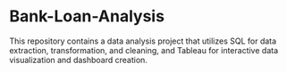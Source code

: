 # Bank-Loan-Analysis
This repository contains a data analysis project that utilizes SQL for data extraction, transformation, and cleaning, and Tableau for interactive data visualization and dashboard creation.
